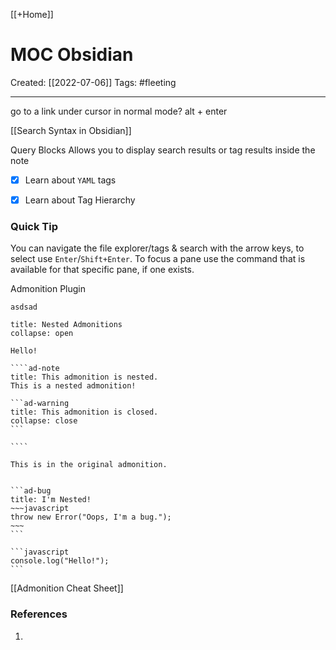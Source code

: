 [[+Home]]

# MOC Obsidian
Created:  [[2022-07-06]]
Tags: #fleeting 

---
go to a link under cursor in normal mode?
alt + enter

[[Search Syntax in Obsidian]]

Query Blocks
Allows you to display search results or tag results inside the note

- [x] Learn about `YAML` tags
- [x] Learn about Tag Hierarchy


### Quick Tip
You can navigate the file explorer/tags & search with the arrow keys, to select use `Enter`/`Shift+Enter`. To focus a pane use the command that is available for that specific pane, if one exists.



Admonition Plugin
```ad-note
asdsad
```


`````ad-note
title: Nested Admonitions
collapse: open

Hello!

````ad-note
title: This admonition is nested.
This is a nested admonition!

```ad-warning
title: This admonition is closed.
collapse: close
```

````

This is in the original admonition.
`````


````ad-info

```ad-bug
title: I'm Nested!
~~~javascript
throw new Error("Oops, I'm a bug.");
~~~
```

```javascript
console.log("Hello!");
```

````



[[Admonition Cheat Sheet]]


### References
1. 